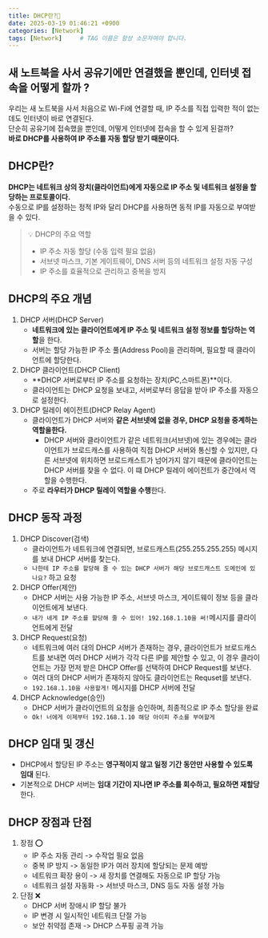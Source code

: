 ```yaml
---
title: DHCP란?📶
date: 2025-03-19 01:46:21 +0900
categories: [Network]
tags: [Network]     # TAG 이름은 항상 소문자여야 합니다.
---
```

## 새 노트북을 사서 공유기에만 연결했을 뿐인데, 인터넷 접속을 어떻게 할까 ?

우리는 새 노트북을 사서 처음으로 Wi-Fi에 연결할 때, IP 주소를 직접 입력한 적이 없는데도 인터넷이 바로 연결된다.<br>
단순히 공유기에 접속했을 뿐인데, 어떻게 인터넷에 접속을 할 수 있게 된걸까?<br>
**바로 DHCP를 사용하여 IP 주소를 자동 할당 받기 때문이다.**

## DHCP란?
**DHCP는 네트워크 상의 장치(클라이언트)에게 자동으로 IP 주소 및 네트워크 설정을 할당하는 프로토콜이다.**<br>
수동으로 IP를 설정하는 정적 IP와 달리 DHCP를 사용하면 동적 IP를 자동으로 부여받을 수 있다.
> 💡 DHCP의 주요 역할
> - IP 주소 자동 할당 (수동 입력 필요 없음)
> - 서브넷 마스크, 기본 게이트웨이, DNS 서버 등의 네트워크 설정 자동 구성
> - IP 주소를 효율적으로 관리하고 중복을 방지

## DHCP의 주요 개념
1. DHCP 서버(DHCP Server)
   - **네트워크에 있는 클라이언트에게 IP 주소 및 네트워크 설정 정보를 할당하는 역할**을 한다.
   - 서버는 할당 가능한 IP 주소 풀(Address Pool)을 관리하며, 필요할 때 클라이언트에 할당한다.
2. DHCP 클라이언트(DHCP Client)
   - **DHCP 서버로부터 IP 주소를 요청하는 장치(PC,스마트폰)**이다.
   - 클라이언트는 DHCP 요청을 보내고, 서버로부터 응답을 받아 IP 주소를 자동으로 설정한다.
3. DHCP 릴레이 에이전트(DHCP Relay Agent)
   - 클라이언트가 DHCP 서버와 **같은 서브넷에 없을 경우, DHCP 요청을 중계하는 역할을한다.**
     - DHCP 서버와 클라이언트가 같은 네트워크(서브넷)에 있는 경우에는 클라이언트가 브로드캐스를 사용하여 직접 DHCP 서버와 통신할 수 있지만,
       다른 서브넷에 위치하면 브로드캐스트가 넘어가지 않기 때문에 클라이언트는 DHCP 서버를 찾을 수 없다. 이 떄 DHCP 릴레이 에이전트가 중간에서 역할을 수행한다.
   - 주로 **라우터가 DHCP 릴레이 역할을 수행**한다.

## DHCP 동작 과정
1. DHCP Discover(검색)
   - 클라이언트가 네트워크에 연결되면, 브로드캐스트(255.255.255.255) 메시지를 보내 DHCP 서버를 찾는다.
   - `나한테 IP 주소를 할당해 줄 수 있는 DHCP 서버가 해당 브로드캐스트 도메인에 있나요?` 하고 요청
2. DHCP Offer(제안)
   - DHCP 서버는 사용 가능한 IP 주소, 서브넷 마스크, 게이트웨이 정보 등을 클라이언트에게 보낸다.
   - `내가 네게 IP 주소를 할당해 줄 수 있어! 192.168.1.10을 써!`메시지를 클라이언트에게 전달
3. DHCP Request(요청)
   - 네트워크에 여러 대의 DHCP 서버가 존재하는 경우, 클라이언트가 브로드캐스트를 보내면 여러 DHCP 서버가 각각 다른 IP를 제안할 수 있고,
     이 경우 클라이언트는 가장 먼저 받은 DHCP Offer를 선택하여 DHCP Request를 보낸다.
   - 여러 대의 DHCP 서버가 존재하지 않아도 클라이언트는 Requset를 보낸다.
   - `192.168.1.10을 사용할게!` 메시지를 DHCP 서버에 전달
4. DHCP Acknowledge(승인)
   - DHCP 서버가 클라이언트의 요청을 승인하며, 최종적으로 IP 주소 할당을 완료
   - `Ok! 너에게 이제부터 192.168.1.10 해당 아이피 주소를 부여할게`

## DHCP 임대 및 갱신
- DHCP에서 할당된 IP 주소는 **영구적이지 않고 일정 기간 동안만 사용할 수 있도록 임대** 된다.
- 기본적으로 DHCP 서버는 **임대 기간이 지나면 IP 주소를 회수하고, 필요하면 재할당** 한다.

## DHCP 장점과 단점
1. 장점 ⭕
   - IP 주소 자동 관리 -> 수작업 필요 없음
   - 중복 IP 방지 -> 동일한 IP가 여러 장치에 할당되는 문제 예방
   - 네트워크 확장 용이 -> 새 장치를 연결해도 자동으로 IP 할당 가능
   - 네트워크 설정 자동화 -> 서브넷 마스크, DNS 등도 자동 설정 가능
2. 단점 ❌
   - DHCP 서버 장애시 IP 할당 불가
   - IP 변경 시 일시적인 네트워크 단절 가능
   - 보안 취약점 존재 -> DHCP 스푸핑 공격 가능
